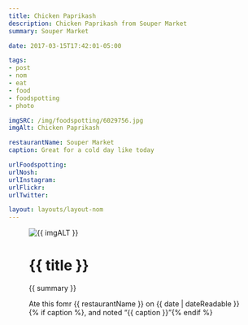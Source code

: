 ```yaml
---
title: Chicken Paprikash
description: Chicken Paprikash from Souper Market
summary: Souper Market

date: 2017-03-15T17:42:01-05:00

tags:
- post
- nom
- eat
- food
- foodspotting
- photo

imgSRC: /img/foodspotting/6029756.jpg
imgAlt: Chicken Paprikash

restaurantName: Souper Market
caption: Great for a cold day like today

urlFoodspotting:
urlNosh:
urlInstagram:
urlFlickr:
urlTwitter:

layout: layouts/layout-nom
---
```

<figure class="nom">
	<img class="u-photo img-border" src="{{ imgSRC }}" alt="{{ imgALT }}">
	<figcaption>
		<h1 class="title p-name">{{ title }}</h1>
		<p class="summary">{{ summary }}</p>
		<p>Ate this fomr {{ restaurantName }} on <time class="dt-published" datetime="{{ date | dateIso }}">{{ date | dateReadable }}</time>{% if caption %}, and noted <q class="caption">{{ caption }}</q>{% endif %}
	</figcaption>
</figure>